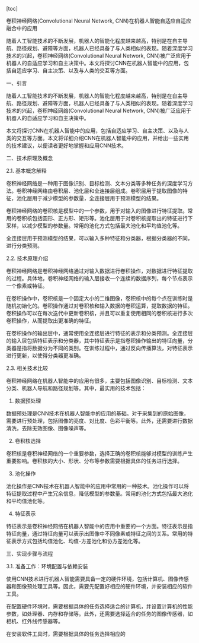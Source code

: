 
[toc]                    
                
                
卷积神经网络(Convolutional Neural Network, CNN)在机器人智能自适应自适应融合中的应用

随着人工智能技术的不断发展，机器人的智能化程度越来越高，特别是在自主导航、路径规划、避障等方面，机器人已经具备了与人类相似的表现。随着深度学习技术的兴起，卷积神经网络(Convolutional Neural Network, CNN)被广泛应用于机器人的自适应学习和自主决策中。本文将探讨CNN在机器人智能中的应用，包括自适应学习、自主决策、以及与人类的交互等方面。

一、引言

随着人工智能技术的不断发展，机器人的智能化程度越来越高，特别是在自主导航、路径规划、避障等方面，机器人已经具备了与人类相似的表现。随着深度学习技术的兴起，卷积神经网络(Convolutional Neural Network, CNN)被广泛应用于机器人的自适应学习和自主决策中。

本文将探讨CNN在机器人智能中的应用，包括自适应学习、自主决策、以及与人类的交互等方面。本文将详细介绍CNN在机器人智能中的应用，并给出一些实用的技术建议，以便读者更好地掌握和应用CNN技术。

二、技术原理及概念

2.1. 基本概念解释

卷积神经网络是一种用于图像识别、目标检测、文本分类等多种任务的深度学习方法。卷积神经网络由卷积层、池化层和全连接层组成。卷积层用于提取图像的特征，池化层用于减少模型的参数量，全连接层用于预测模型的结果。

卷积神经网络的卷积核是模型中的一个参数，用于对输入的图像进行特征提取。常用的卷积核包括圆形、正方形、矩形等。池化层用于对卷积核提取出的特征进行下采样，以减少模型的参数量。常用的池化方式包括最大池化和平均值池化等。

全连接层用于预测模型的结果，可以输入多种特征和分类器，根据分类器的不同，进行分类预测。

2.2. 技术原理介绍

卷积神经网络是卷积神经网络通过对输入数据进行卷积操作，对数据进行特征提取的过程。具体地，卷积神经网络的输入层接收一个连续的数据序列，每个节点表示一个像素或特征。

在卷积操作中，卷积核是一个固定大小的二维图像，卷积核中的每个点在训练时是随机初始化的。卷积操作通过对卷积核和输入数据的卷积运算，提取数据的特征。卷积操作可以在每次迭代中更新卷积核，并且可以重复使用相同的卷积核进行多次卷积操作，从而提取出更准确的特征。

在卷积操作的输出层中，通常使用全连接层进行特征的表示和分类预测。全连接层的输入层包括特征表示和分类器，其中特征表示是指卷积操作输出的特征向量，分类器是指将数据分为不同的类别。在训练过程中，通过反向传播算法，对特征表示进行更新，以使得分类器更准确。

2.3. 相关技术比较

卷积神经网络在机器人智能中的应用有很多，主要包括图像识别、目标检测、文本分类、机器人导航和路径规划等。其中，最实用的技术包括：

1. 数据预处理

数据预处理是CNN技术在机器人智能中的应用的基础。对于采集到的原始图像，需要进行预处理，包括图像的亮度、对比度、色彩平衡等。此外，还需要进行数据清洗，去除无效图像、图像噪声等。

2. 卷积核选择

卷积核是卷积神经网络的一个重要参数，选择正确的卷积核能够对模型的训练产生重要影响。卷积核的大小、形状、分布等参数需要根据具体的任务进行选择。

3. 池化操作

池化操作是CNN技术在机器人智能中的应用中常用的一种技术。池化操作可以将特征提取过程中产生冗余信息，降低模型的参数量。常用的池化方式包括最大池化和平均值池化等。

4. 特征表示

特征表示是卷积神经网络在机器人智能中的应用中重要的一个方面。特征表示是指特征向量，通过特征向量可以表示出图像中不同像素或特征之间的关系。常用的特征表示方式包括均值池化、均值-方差池化和协方差池化等。

三、实现步骤与流程

3.1. 准备工作：环境配置与依赖安装

使用CNN技术进行机器人智能需要具备一定的硬件环境，包括计算机、图像传感器和图像预处理工具等。因此，需要先配置好相应的硬件环境，并安装相应的软件工具。

在配置硬件环境时，需要根据具体的任务选择适合的计算机，并设置计算机的性能参数，如处理器、内存和存储等。此外，还需要选择适合的任务的图像传感器，如相机、红外线传感器等。

在安装软件工具时，需要根据具体的任务选择相应的

